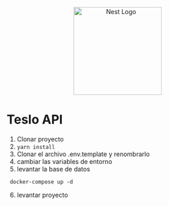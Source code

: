 <p align="center">
  <a href="http://nestjs.com/" target="blank"><img src="https://nestjs.com/img/logo-small.svg" width="200" alt="Nest Logo" /></a>
</p>

# Teslo API
1. Clonar proyecto 
2. ``` yarn install ```
3. Clonar el archivo .env.template y renombrarlo
4. cambiar las variables de entorno 
5. levantar la base de datos 

```
 docker-compose up -d 
```
6. levantar proyecto